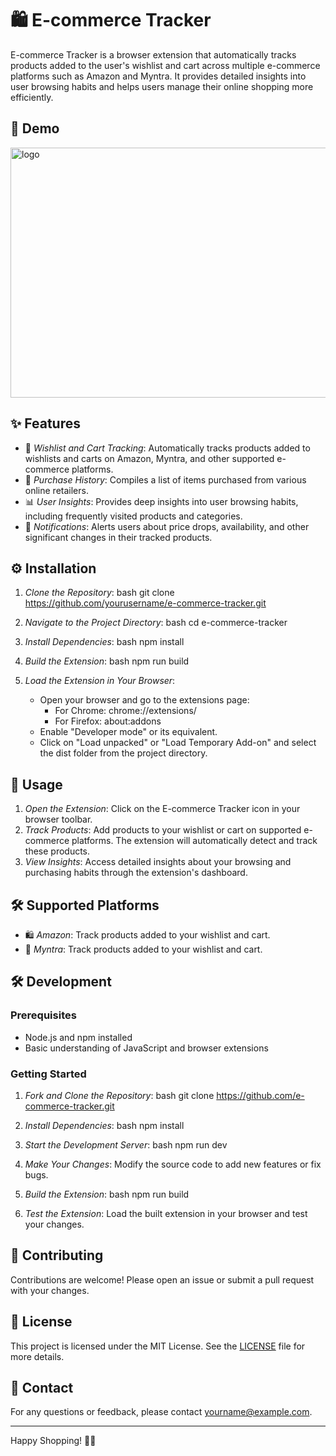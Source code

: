 # 🛍️ E-commerce Tracker

E-commerce Tracker is a browser extension that automatically tracks products added to the user's wishlist and cart across multiple e-commerce platforms such as Amazon and Myntra. It provides detailed insights into user browsing habits and helps users manage their online shopping more efficiently.

## 📸 Demo
<img src="./public/demoimage.png" alt="logo" width=1710 height=400 />

## ✨ Features

- 🛒 *Wishlist and Cart Tracking*: Automatically tracks products added to wishlists and carts on Amazon, Myntra, and other supported e-commerce platforms.
- 📜 *Purchase History*: Compiles a list of items purchased from various online retailers.
- 📊 *User Insights*: Provides deep insights into user browsing habits, including frequently visited products and categories.
- 🔔 *Notifications*: Alerts users about price drops, availability, and other significant changes in their tracked products.


## ⚙️ Installation

1. *Clone the Repository*:
    bash
    git clone https://github.com/yourusername/e-commerce-tracker.git
    
2. *Navigate to the Project Directory*:
    bash
    cd e-commerce-tracker
    
3. *Install Dependencies*:
    bash
    npm install
    
4. *Build the Extension*:
    bash
    npm run build
    
5. *Load the Extension in Your Browser*:
    - Open your browser and go to the extensions page:
        - For Chrome: chrome://extensions/
        - For Firefox: about:addons
    - Enable "Developer mode" or its equivalent.
    - Click on "Load unpacked" or "Load Temporary Add-on" and select the dist folder from the project directory.

## 🚀 Usage

1. *Open the Extension*: Click on the E-commerce Tracker icon in your browser toolbar.
2. *Track Products*: Add products to your wishlist or cart on supported e-commerce platforms. The extension will automatically detect and track these products.
3. *View Insights*: Access detailed insights about your browsing and purchasing habits through the extension's dashboard.

## 🛠️ Supported Platforms

- 🛍️ *Amazon*: Track products added to your wishlist and cart.
- 👗 *Myntra*: Track products added to your wishlist and cart.

## 🛠️ Development

### Prerequisites

- Node.js and npm installed
- Basic understanding of JavaScript and browser extensions

### Getting Started

1. *Fork and Clone the Repository*:
    bash
    git clone https://github.com/e-commerce-tracker.git
    
2. *Install Dependencies*:
    bash
    npm install
    
3. *Start the Development Server*:
    bash
    npm run dev
    
4. *Make Your Changes*: Modify the source code to add new features or fix bugs.
5. *Build the Extension*:
    bash
    npm run build
    
6. *Test the Extension*: Load the built extension in your browser and test your changes.

## 🤝 Contributing

Contributions are welcome! Please open an issue or submit a pull request with your changes.

## 📄 License

This project is licensed under the MIT License. See the [LICENSE](LICENSE) file for more details.

## 📧 Contact

For any questions or feedback, please contact [yourname@example.com](pathakkomal04@gmail.com).

---

Happy Shopping! 🛒✨
